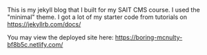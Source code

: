 This is my jekyll blog that I built for my SAIT CMS course. 
I used the "minimal" theme. I got a lot of my starter code from tutorials on https://jekyllrb.com/docs/

You may view the deployed site here: https://boring-mcnulty-bf8b5c.netlify.com/
